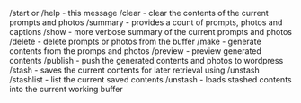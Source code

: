 /start or /help - this message
/clear - clear the contents of the current prompts and photos
/summary - provides a count of prompts, photos and captions
/show - more verbose summary of the current prompts and photos
/delete - delete prompts or photos from the buffer
/make - generate contents from the promps and photos
/preview - preview generated contents
/publish - push the generated contents and photos to wordpress
/stash - saves the current contents for later retrieval using /unstash
/stashlist - list the current saved contents
/unstash - loads stashed contents into the current working buffer